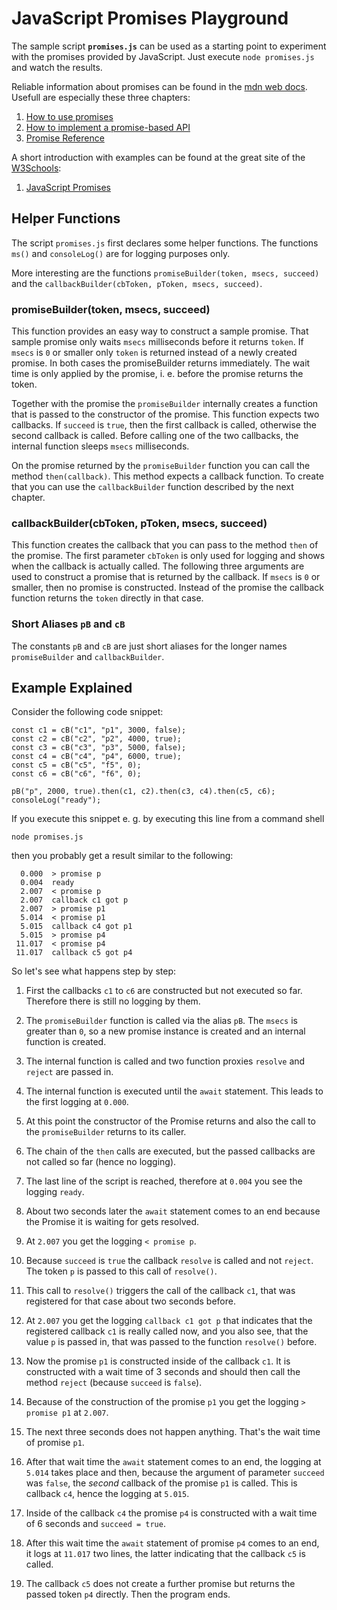 # JavaScript Promises Playground
The sample script **`promises.js`** can be used as a starting point to experiment with the promises provided by JavaScript.
Just execute `node promises.js` and watch the results.

Reliable information about promises can be found in the [mdn web docs](https://developer.mozilla.org/). Usefull are especially these three chapters:
1. [How to use promises](https://developer.mozilla.org/en-US/docs/Learn/JavaScript/Asynchronous/Promises)
2. [How to implement a promise-based API](https://developer.mozilla.org/en-US/docs/Learn/JavaScript/Asynchronous/Implementing_a_promise-based_API)
3. [Promise Reference](https://developer.mozilla.org/en-US/docs/Web/JavaScript/Reference/Global_Objects/Promise)

A short introduction with examples can be found at the great site of the [W3Schools](https://www.w3schools.com/about/default.asp):
1. [JavaScript Promises](https://www.w3schools.com/js/js_promise.asp)

## Helper Functions
The script `promises.js` first declares some helper functions. 
The functions `ms()` and `consoleLog()` are for logging purposes only.

 More interesting are the functions `promiseBuilder(token, msecs, succeed)` and the `callbackBuilder(cbToken, pToken, msecs, succeed)`.

 ### promiseBuilder(token, msecs, succeed)

This function provides an easy way to construct a sample promise.
That sample promise only waits `msecs` milliseconds before it returns `token`.
If `msecs` is `0` or smaller only `token` is returned instead of a newly created promise. In both cases the promiseBuilder returns immediately. The wait time is only applied by the promise, i. e. before the promise returns the token.

Together with the promise the `promiseBuilder` internally creates a function that is passed to the constructor of the promise. This function expects two callbacks. If `succeed` is `true`, then the first callback is called, otherwise the second callback is called. Before calling one of the two callbacks, the internal function sleeps `msecs` milliseconds.

On the promise returned by the `promiseBuilder` function you can call the method `then(callback)`. This method expects a callback function. To create that you can use the `callbackBuilder` function described by the next chapter.

 ### callbackBuilder(cbToken, pToken, msecs, succeed)

This function creates the callback that you can pass to the method `then` of the promise.
The first parameter `cbToken` is only used for logging and shows when the callback is actually called.
The following three arguments are used to construct a promise that is returned by the callback.
If `msecs` is `0` or smaller, then no promise is constructed. Instead of the promise the callback function returns the `token` directly in that case.

### Short Aliases `pB` and `cB`
The constants `pB` and `cB` are just short aliases for the longer names `promiseBuilder` and `callbackBuilder`.

## Example Explained

Consider the following code snippet:

    const c1 = cB("c1", "p1", 3000, false);
    const c2 = cB("c2", "p2", 4000, true);
    const c3 = cB("c3", "p3", 5000, false);
    const c4 = cB("c4", "p4", 6000, true);
    const c5 = cB("c5", "f5", 0);
    const c6 = cB("c6", "f6", 0);
    
    pB("p", 2000, true).then(c1, c2).then(c3, c4).then(c5, c6);
    consoleLog("ready");

If you execute this snippet e. g. by executing this line from a command shell

    node promises.js

then you probably get a result similar to the following:

      0.000  > promise p
      0.004  ready
      2.007  < promise p
      2.007  callback c1 got p
      2.007  > promise p1
      5.014  < promise p1
      5.015  callback c4 got p1
      5.015  > promise p4
     11.017  < promise p4
     11.017  callback c5 got p4

So let's see what happens step by step:

1. First the callbacks `c1` to `c6` are constructed but not executed so far. Therefore there is still no logging by them.

2. The `promiseBuilder` function is called via the alias `pB`. The `msecs` is greater than `0`, so a new promise instance is created and an internal function is created. 

3. The internal function is called and two function proxies `resolve` and `reject` are passed in.

4. The internal function is executed until the `await` statement. This leads to the first logging at `0.000`.

5. At this point the constructor of the Promise returns and also the call to the `promiseBuilder` returns to its caller.

6. The chain of the `then` calls are executed, but the passed callbacks are not called so far (hence no logging).

7. The last line of the script is reached, therefore at `0.004` you see the logging `ready`.

8. About two seconds later the `await` statement comes to an end because the Promise it is waiting for gets resolved.

9. At `2.007` you get the logging `< promise p`.

10. Because `succeed` is `true` the callback `resolve` is called and not `reject`. The token `p` is passed to this call of `resolve()`.

11. This call to `resolve()` triggers the call of the callback `c1`, that was registered for that case about two seconds before.

12. At `2.007` you get the logging `callback c1 got p` that indicates that the registered callback `c1` is really called now, and you also see, that the value `p` is passed in, that was passed to the function `resolve()` before.

13. Now the promise `p1` is constructed inside of the callback `c1`. It is constructed with a wait time of 3 seconds and should then call the method `reject` (because `succeed` is `false`).

14. Because of the construction of the promise `p1` you get the logging `> promise p1` at `2.007`.

15. The next three seconds does not happen anything. That's the wait time of promise `p1`.

16. After that wait time the `await` statement comes to an end, the logging at `5.014` takes place and then, because the argument of parameter `succeed` was `false`, the *second* callback of the promise `p1` is called. This is callback `c4`, hence the logging at `5.015`.

17. Inside of the callback `c4` the promise `p4` is constructed with a wait time of 6 seconds and `succeed = true`.

18. After this wait time the `await` statement of promise `p4` comes to an end, it logs at `11.017` two lines, the latter indicating that the callback `c5` is called.

19. The callback `c5` does not create a further promise but returns the passed token `p4` directly. Then the program ends.
